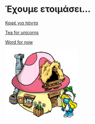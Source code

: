 #  Έχουμε ετοιμάσει...

[Καφέ για πάντα](pandas.md)

[Tea for unicorns](unicorns.md)

[Word for now](msword.md)


[![](imgs/smurfette.png)](index.md)
